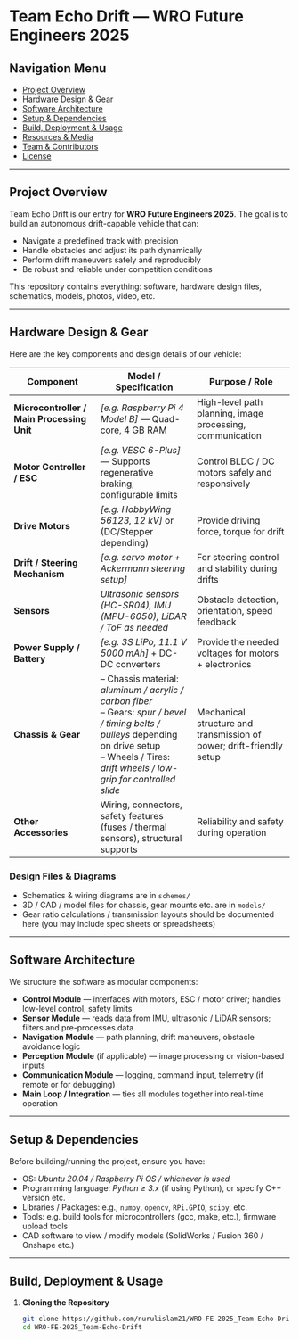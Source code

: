 # Team Echo Drift — WRO Future Engineers 2025

## Navigation Menu

- [Project Overview](#project-overview)  
- [Hardware Design & Gear](#hardware-design--gear)  
- [Software Architecture](#software-architecture)  
- [Setup & Dependencies](#setup--dependencies)  
- [Build, Deployment & Usage](#build-deployment--usage)  
- [Resources & Media](#resources--media)  
- [Team & Contributors](#team--contributors)  
- [License](#license)  

---

## Project Overview

Team Echo Drift is our entry for **WRO Future Engineers 2025**. The goal is to build an autonomous drift-capable vehicle that can:

- Navigate a predefined track with precision  
- Handle obstacles and adjust its path dynamically  
- Perform drift maneuvers safely and reproducibly  
- Be robust and reliable under competition conditions  

This repository contains everything: software, hardware design files, schematics, models, photos, video, etc.

---

## Hardware Design & Gear

Here are the key components and design details of our vehicle:

| Component | Model / Specification | Purpose / Role |
|-----------|------------------------|-----------------|
| **Microcontroller / Main Processing Unit** | *[e.g. Raspberry Pi 4 Model B]* — Quad-core, 4 GB RAM | High-level path planning, image processing, communication |
| **Motor Controller / ESC** | *[e.g. VESC 6-Plus]* — Supports regenerative braking, configurable limits | Control BLDC / DC motors safely and responsively |
| **Drive Motors** | *[e.g. HobbyWing 56123, 12 kV]* or (DC/Stepper depending) | Provide driving force, torque for drift |
| **Drift / Steering Mechanism** | *[e.g. servo motor + Ackermann steering setup]* | For steering control and stability during drifts |
| **Sensors** | *Ultrasonic sensors (HC-SR04), IMU (MPU-6050), LiDAR / ToF as needed* | Obstacle detection, orientation, speed feedback |
| **Power Supply / Battery** | *[e.g. 3S LiPo, 11.1 V 5000 mAh]* + DC-DC converters | Provide the needed voltages for motors + electronics |
| **Chassis & Gear** | – Chassis material: *aluminum / acrylic / carbon fiber* <br> – Gears: *spur / bevel / timing belts / pulleys* depending on drive setup <br> – Wheels / Tires: *drift wheels / low-grip for controlled slide* | Mechanical structure and transmission of power; drift-friendly setup |
| **Other Accessories** | Wiring, connectors, safety features (fuses / thermal sensors), structural supports | Reliability and safety during operation |

### Design Files & Diagrams

- Schematics & wiring diagrams are in `schemes/`  
- 3D / CAD / model files for chassis, gear mounts etc. are in `models/`  
- Gear ratio calculations / transmission layouts should be documented here (you may include spec sheets or spreadsheets)  

---

## Software Architecture

We structure the software as modular components:

- **Control Module** — interfaces with motors, ESC / motor driver; handles low-level control, safety limits  
- **Sensor Module** — reads data from IMU, ultrasonic / LiDAR sensors; filters and pre-processes data  
- **Navigation Module** — path planning, drift maneuvers, obstacle avoidance logic  
- **Perception Module** (if applicable) — image processing or vision-based inputs  
- **Communication Module** — logging, command input, telemetry (if remote or for debugging)  
- **Main Loop / Integration** — ties all modules together into real-time operation  

---

## Setup & Dependencies

Before building/running the project, ensure you have:

- OS: *Ubuntu 20.04 / Raspberry Pi OS / whichever is used*  
- Programming language: *Python ≥ 3.x* (if using Python), or specify C++ version etc.  
- Libraries / Packages: e.g., `numpy`, `opencv`, `RPi.GPIO`, `scipy`, etc.  
- Tools: e.g. build tools for microcontrollers (gcc, make, etc.), firmware upload tools  
- CAD software to view / modify models (SolidWorks / Fusion 360 / Onshape etc.)  

---

## Build, Deployment & Usage

1. **Cloning the Repository**  
   ```bash
   git clone https://github.com/nurulislam21/WRO-FE-2025_Team-Echo-Drift.git
   cd WRO-FE-2025_Team-Echo-Drift
